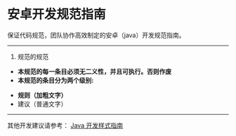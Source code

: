 # 安卓开发规范指南

保证代码规范，团队协作高效制定的安卓（java）开发规范指南。

------------------------
 1. 规范的规范

 * **本规范的每一条目必须无二义性，并且可执行。否则作废**
 * **本规范的条目分为两个级别:**
  + **规则（加粗文字）**
  + 建议（普通文字）
------------------------

其他开发建议请参考：
[Java 开发样式指南](https://google.github.io/styleguide/javaguide.html#s3.4-class-declaration)

